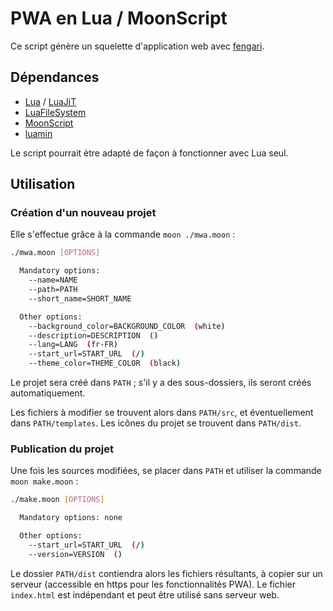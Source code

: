 # PWA en Lua / MoonScript

Ce script génère un squelette d'application web avec [fengari](https://fengari.io).

## Dépendances

- [Lua](http://www.lua.org/) / [LuaJiT](https://luajit.org/)
- [LuaFileSystem](https://keplerproject.github.io/luafilesystem/)
- [MoonScript](https://moonscript.org/)
- [luamin](https://github.com/mathiasbynens/luamin)

Le script pourrait ètre adapté de façon à fonctionner avec Lua seul.

## Utilisation

### Création d'un nouveau projet

Elle s'effectue grâce à la commande `moon ./mwa.moon` :

```sh
./mwa.moon [OPTIONS]

  Mandatory options:
    --name=NAME
    --path=PATH
    --short_name=SHORT_NAME

  Other options:
    --background_color=BACKGROUND_COLOR  (white)
    --description=DESCRIPTION  ()
    --lang=LANG  (fr-FR)
    --start_url=START_URL  (/)
    --theme_color=THEME_COLOR  (black)
```

Le projet sera créé dans `PATH` ; s'il y a des sous-dossiers,
ils seront créés automatiquement.

Les fichiers à modifier se trouvent alors dans `PATH/src`, et éventuellement
dans `PATH/templates`. Les icônes du projet se trouvent dans `PATH/dist`.

### Publication du projet

Une fois les sources modifiées, se placer dans `PATH` et utiliser la commande
`moon make.moon` :

```sh
./make.moon [OPTIONS]

  Mandatory options: none

  Other options:
    --start_url=START_URL  (/)
    --version=VERSION  ()
```

Le dossier `PATH/dist` contiendra alors les fichiers résultants, à copier sur
un serveur (accessible en https pour les fonctionnalités PWA). Le fichier
`index.html` est indépendant et peut être utilisé sans serveur web.
